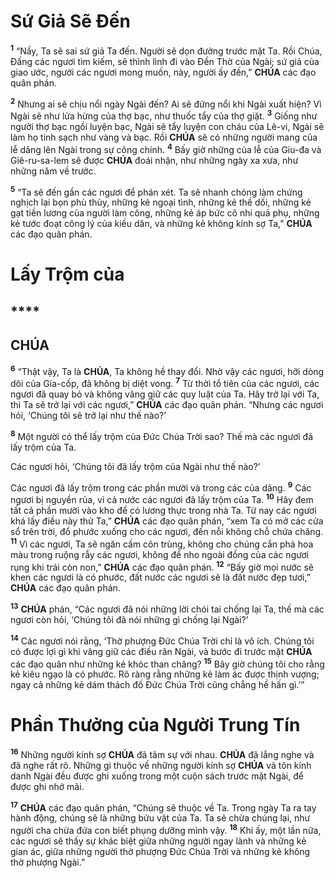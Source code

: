 # Sứ Giả Sẽ Đến

<sup><b>1</b></sup> “Nầy, Ta sẽ sai sứ giả Ta đến. Người sẽ dọn đường trước mặt Ta. Rồi Chúa, Đấng các ngươi tìm kiếm, sẽ thình lình đi vào Đền Thờ của Ngài; sứ giả của giao ước, người các ngươi mong muốn, này, người ấy đến,” **CHÚA** các đạo quân phán.

<sup><b>2</b></sup> Nhưng ai sẽ chịu nổi ngày Ngài đến? Ai sẽ đứng nổi khi Ngài xuất hiện? Vì Ngài sẽ như lửa hừng của thợ bạc, như thuốc tẩy của thợ giặt. <sup><b>3</b></sup> Giống như người thợ bạc ngồi luyện bạc, Ngài sẽ tẩy luyện con cháu của Lê-vi, Ngài sẽ làm họ tinh sạch như vàng và bạc. Rồi **CHÚA** sẽ có những người mang của lễ dâng lên Ngài trong sự công chính. <sup><b>4</b></sup> Bấy giờ những của lễ của Giu-đa và Giê-ru-sa-lem sẽ được **CHÚA** đoái nhận, như những ngày xa xưa, như những năm về trước.

<sup><b>5</b></sup> “Ta sẽ đến gần các ngươi để phán xét. Ta sẽ nhanh chóng làm chứng nghịch lại bọn phù thủy, những kẻ ngoại tình, những kẻ thề dối, những kẻ gạt tiền lương của người làm công, những kẻ áp bức cô nhi quả phụ, những kẻ tước đoạt công lý của kiều dân, và những kẻ không kính sợ Ta,” **CHÚA** các đạo quân phán.

# Lấy Trộm của

## \*\*\*\*

## CHÚA

<sup><b>6</b></sup> “Thật vậy, Ta là **CHÚA**, Ta không hề thay đổi. Nhờ vậy các ngươi, hỡi dòng dõi của Gia-cốp, đã không bị diệt vong. <sup><b>7</b></sup> Từ thời tổ tiên của các ngươi, các ngươi đã quay bỏ và không vâng giữ các quy luật của Ta. Hãy trở lại với Ta, thì Ta sẽ trở lại với các ngươi,” **CHÚA** các đạo quân phán. “Nhưng các ngươi hỏi, ‘Chúng tôi sẽ trở lại như thế nào?’

<sup><b>8</b></sup> Một người có thể lấy trộm của Đức Chúa Trời sao? Thế mà các ngươi đã lấy trộm của Ta.

Các ngươi hỏi, ‘Chúng tôi đã lấy trộm của Ngài như thế nào?’

Các ngươi đã lấy trộm trong các phần mười và trong các của dâng. <sup><b>9</b></sup> Các ngươi bị nguyền rủa, vì cả nước các ngươi đã lấy trộm của Ta. <sup><b>10</b></sup> Hãy đem tất cả phần mười vào kho để có lương thực trong nhà Ta. Từ nay các ngươi khá lấy điều này thử Ta,” **CHÚA** các đạo quân phán, “xem Ta có mở các cửa sổ trên trời, đổ phước xuống cho các ngươi, đến nỗi không chỗ chứa chăng. <sup><b>11</b></sup> Vì các ngươi, Ta sẽ ngăn cấm côn trùng, không cho chúng cắn phá hoa màu trong ruộng rẫy các ngươi, không để nho ngoài đồng của các ngươi rụng khi trái còn non,” **CHÚA** các đạo quân phán. <sup><b>12</b></sup> “Bấy giờ mọi nước sẽ khen các ngươi là có phước, đất nước các ngươi sẽ là đất nước đẹp tươi,” **CHÚA** các đạo quân phán.

<sup><b>13</b></sup> **CHÚA** phán, “Các ngươi đã nói những lời chói tai chống lại Ta, thế mà các ngươi còn hỏi, ‘Chúng tôi đã nói những gì chống lại Ngài?’

<sup><b>14</b></sup> Các ngươi nói rằng, ‘Thờ phượng Đức Chúa Trời chỉ là vô ích. Chúng tôi có được lợi gì khi vâng giữ các điều răn Ngài, và bước đi trước mặt **CHÚA** các đạo quân như những kẻ khóc than chăng? <sup><b>15</b></sup> Bây giờ chúng tôi cho rằng kẻ kiêu ngạo là có phước. Rõ ràng rằng những kẻ làm ác được thịnh vượng; ngay cả những kẻ dám thách đố Đức Chúa Trời cũng chẳng hề hấn gì.’”

# Phần Thưởng của Người Trung Tín

<sup><b>16</b></sup> Những người kính sợ **CHÚA** đã tâm sự với nhau. **CHÚA** đã lắng nghe và đã nghe rất rõ. Những gì thuộc về những người kính sợ **CHÚA** và tôn kính danh Ngài đều được ghi xuống trong một cuộn sách trước mặt Ngài, để được ghi nhớ mãi.

<sup><b>17</b></sup> **CHÚA** các đạo quân phán, “Chúng sẽ thuộc về Ta. Trong ngày Ta ra tay hành động, chúng sẽ là những bửu vật của Ta. Ta sẽ chừa chúng lại, như người cha chừa đứa con biết phụng dưỡng mình vậy. <sup><b>18</b></sup> Khi ấy, một lần nữa, các ngươi sẽ thấy sự khác biệt giữa những người ngay lành và những kẻ gian ác, giữa những người thờ phượng Đức Chúa Trời và những kẻ không thờ phượng Ngài.”
